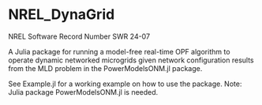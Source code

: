 # NREL_DynaGrid 
NREL Software Record Number SWR 24-07

A Julia package for running a model-free real-time OPF algorithm to operate dynamic networked microgrids given network configuration results from the MLD problem in the PowerModelsONM.jl package.

See Example.jl for a working example on how to use the package. Note: Julia package PowerModelsONM.jl is needed.
